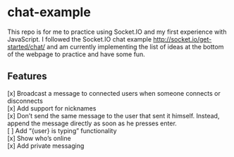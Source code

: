 # chat-example
This repo is for me to practice using Socket.IO and my first experience with JavaScript.
I followed the Socket.IO chat example http://socket.io/get-started/chat/ and am currently 
implementing the list of ideas at the bottom of the webpage to practice and have some fun. 

## Features
[x] Broadcast a message to connected users when someone connects or disconnects  
[x] Add support for nicknames  
[x] Don’t send the same message to the user that sent it himself. Instead, append the message directly as soon as he presses enter.  
[ ] Add “{user} is typing” functionality  
[x] Show who’s online  
[x] Add private messaging  
